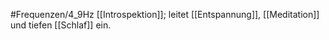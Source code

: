 #Frequenzen/4_9Hz
[[Introspektion]]; leitet [[Entspannung]], [[Meditation]] und tiefen [[Schlaf]] ein.